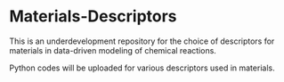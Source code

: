 # Materials-Descriptors



This is an underdevelopment repository for the choice of descriptors for materials in data-driven modeling of chemical reactions.

Python codes will be uploaded for various descriptors used in materials.
